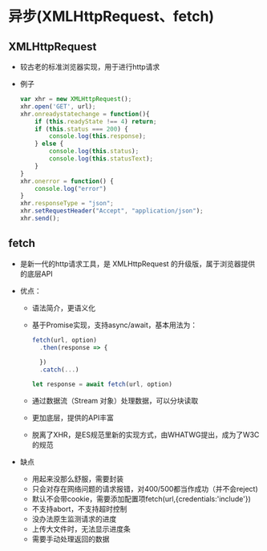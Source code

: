 # 异步(XMLHttpRequest、fetch)

## XMLHttpRequest

- 较古老的标准浏览器实现，用于进行http请求

- 例子
    ```js
    var xhr = new XMLHttpRequest();
    xhr.open('GET', url);
    xhr.onreadystatechange = function(){
        if (this.readyState !== 4) return;
        if (this.status === 200) {
            console.log(this.response);
        } else {
            console.log(this.status);
            console.log(this.statusText);
        }
    }
    xhr.onerror = function() {
        console.log("error")
    }
    xhr.responseType = "json";
    xhr.setRequestHeader("Accept", "application/json");
    xhr.send();
    ```

## fetch

- 是新一代的http请求工具，是 XMLHttpRequest 的升级版，属于浏览器提供的底层API

- 优点：
    - 语法简介，更语义化
    - 基于Promise实现，支持async/await，基本用法为：
        ```js
        fetch(url, option)
          .then(response => {
              
          })
          .catch(...)
        ```
        ```js
        let response = await fetch(url, option)
        ```
        
    - 通过数据流（Stream 对象）处理数据，可以分块读取
    - 更加底层，提供的API丰富
    - 脱离了XHR，是ES规范里新的实现方式，由WHATWG提出，成为了W3C的规范

- 缺点
    - 用起来没那么舒服，需要封装
    - 只会对存在网络问题的请求报错，对400/500都当作成功（并不会reject)
    - 默认不会带cookie，需要添加配置项fetch(url,{credentials:'include'})
    - 不支持abort，不支持超时控制
    - 没办法原生监测请求的进度
    - 上传大文件时，无法显示进度条
    - 需要手动处理返回的数据